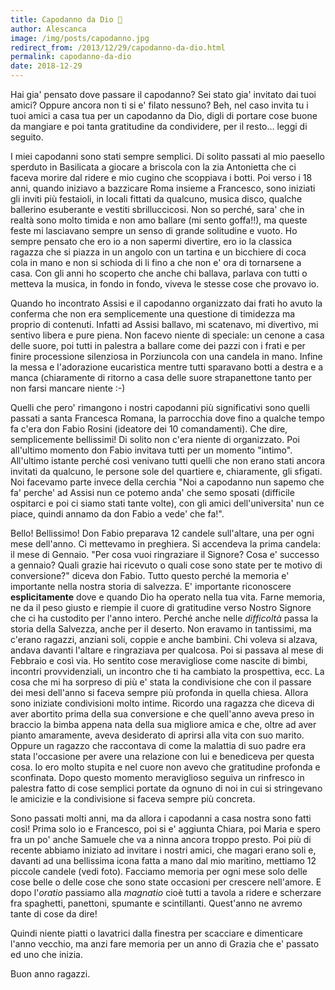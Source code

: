```yaml
---
title: Capodanno da Dio 🎉
author: Alescanca
image: /img/posts/capodanno.jpg
redirect_from: /2013/12/29/capodanno-da-dio.html
permalink: capodanno-da-dio
date: 2018-12-29
---
```


Hai gia' pensato dove passare il capodanno? Sei stato gia' invitato dai tuoi amici? Oppure ancora non ti si e' filato nessuno? Beh, nel caso invita tu i tuoi amici a casa tua per un capodanno da Dio, digli di portare cose buone da mangiare e poi tanta gratitudine da condividere, per il resto... leggi di seguito.

I miei capodanni sono stati sempre semplici. Di solito passati al mio paesello sperduto in Basilicata a giocare a briscola con la zia Antonietta che ci faceva morire dal ridere e mio cugino che scoppiava i botti. Poi verso i 18 anni, quando iniziavo a bazzicare Roma insieme a Francesco, sono iniziati gli inviti più festaioli, in locali fittati da qualcuno, musica disco, qualche ballerino esuberante e vestiti sbrilluccicosi. Non so perché, sara' che in realtà sono molto timida e non amo ballare (mi sento goffa!!), ma queste feste mi lasciavano sempre un senso di grande solitudine e vuoto. Ho sempre pensato che ero io a non sapermi divertire, ero io la classica ragazza che si piazza in un angolo con un tartina e un bicchiere di coca cola in mano e non si schioda di li fino a che non e' ora di tornarsene a casa. Con gli anni ho scoperto che anche chi ballava, parlava con tutti o metteva la musica, in fondo in fondo, viveva le stesse cose che provavo io. 

Quando ho incontrato Assisi e il capodanno organizzato dai frati ho avuto la conferma che non era semplicemente una questione di timidezza ma proprio di contenuti. Infatti ad Assisi ballavo, mi scatenavo, mi divertivo, mi sentivo libera e pure piena. Non facevo niente di speciale: un cenone a casa delle suore, poi tutti in palestra a ballare come dei pazzi con i frati e per finire processione silenziosa in Porziuncola con una candela in mano. Infine la messa e l'adorazione eucaristica mentre tutti sparavano botti a destra e a manca (chiaramente di ritorno a casa delle suore strapanettone tanto per non farsi mancare niente :-)

Quelli che pero' rimangono i nostri capodanni più significativi sono quelli passati a santa Francesca Romana, la parrocchia dove fino a qualche tempo fa c'era don Fabio Rosini (ideatore dei 10 comandamenti). Che dire, semplicemente bellissimi! Di solito non c'era niente di organizzato. Poi all'ultimo momento don Fabio invitava tutti per un momento "intimo". All'ultimo istante perché così venivano tutti quelli che non erano stati ancora invitati da qualcuno, le persone sole del quartiere e, chiaramente, gli sfigati. Noi facevamo parte invece della cerchia "Noi a capodanno nun sapemo che fa' perche' ad Assisi nun ce potemo anda' che semo sposati (difficile ospitarci e poi ci siamo stati tante volte), con gli amici dell'universita' nun ce piace, quindi annamo da don Fabio a vede' che fa!". 

Bello! Bellissimo! Don Fabio preparava 12 candele sull'altare, una per ogni mese dell'anno. Ci mettevamo in preghiera. Si accendeva la prima candela: il mese di Gennaio. "Per cosa vuoi ringraziare il Signore? Cosa e' successo a gennaio? Quali grazie hai ricevuto o quali cose sono state per te motivo di conversione?" diceva don Fabio. Tutto questo perché la memoria e' importante nella nostra storia di salvezza. E' importante riconoscere **esplicitamente** dove e quando Dio ha operato nella tua vita. Farne memoria, ne da il peso giusto e riempie il cuore di gratitudine verso Nostro Signore che ci ha custodito per l'anno intero. Perché anche nelle *difficoltà* passa la storia della Salvezza, anche per il deserto. Non eravamo in tantissimi, ma c'erano ragazzi, anziani soli, coppie e anche bambini. Chi voleva si alzava, andava davanti l'altare e ringraziava per qualcosa. Poi si passava al mese di Febbraio e così via. Ho sentito cose meravigliose come nascite di bimbi, incontri provvidenziali, un incontro che ti ha cambiato la prospettiva, ecc. La cosa che mi ha sorpreso di più e' stata la condivisione che con il passare dei mesi dell'anno si faceva sempre più profonda in quella chiesa. Allora sono iniziate condivisioni molto intime. Ricordo una ragazza che diceva di aver abortito prima della sua conversione e che quell'anno aveva preso in braccio la bimba appena nata della sua migliore amica e che, oltre ad aver pianto amaramente, aveva desiderato di aprirsi alla vita con suo marito. Oppure un ragazzo che raccontava di come la malattia di suo padre era stata l'occasione per avere una relazione con lui e benediceva per questa cosa. Io ero molto stupita e nel cuore non avevo che gratitudine profonda e sconfinata. Dopo questo momento meraviglioso seguiva un rinfresco in palestra fatto di cose semplici portate da ognuno di noi in cui si stringevano le amicizie e la condivisione si faceva sempre più concreta.

Sono passati molti anni, ma da allora i capodanni a casa nostra sono fatti così! Prima solo io e Francesco, poi si e' aggiunta Chiara, poi Maria e spero fra un po' anche Samuele che va a ninna ancora troppo presto. Poi più di recente abbiamo iniziato ad invitare i nostri amici, che magari erano soli e, davanti ad una bellissima icona fatta a mano dal mio maritino, mettiamo 12 piccole candele (vedi foto). Facciamo memoria per ogni mese solo delle cose belle o delle cose che sono state occasioni per crescere nell'amore. E dopo l'*oratio* passiamo alla *magnatio* cioè tutti a tavola a ridere e scherzare fra spaghetti, panettoni, spumante e scintillanti.
Quest'anno ne avremo tante di cose da dire!

Quindi niente piatti o lavatrici dalla finestra per scacciare e dimenticare l'anno vecchio, ma anzi fare memoria per un anno di Grazia che e' passato ed uno che inizia. 

Buon anno ragazzi.
